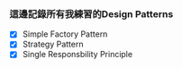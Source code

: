 ### 這邊記錄所有我練習的Design Patterns
 - [x] Simple Factory Pattern
 - [x] Strategy Pattern
- [x] Single Responsbility Principle
